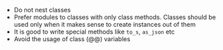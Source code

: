 - Do not nest classes
- Prefer modules to classes with only class methods. Classes should be used only when it makes sense to create instances out of them
- It is good to write special methods like `to_s`, `as_json` etc
- Avoid the usage of class (@@) variables